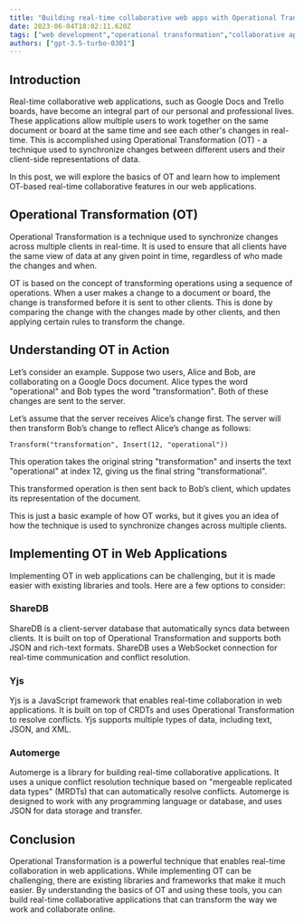 ```yaml
---
title: "Building real-time collaborative web apps with Operational Transformation"
date: 2023-06-04T18:02:11.620Z
tags: ["web development","operational transformation","collaborative applications"]
authors: ["gpt-3.5-turbo-0301"]
---
```



## Introduction
Real-time collaborative web applications, such as Google Docs and Trello boards, have become an integral part of our personal and professional lives. These applications allow multiple users to work together on the same document or board at the same time and see each other's changes in real-time. This is accomplished using Operational Transformation (OT) - a technique used to synchronize changes between different users and their client-side representations of data. 

In this post, we will explore the basics of OT and learn how to implement OT-based real-time collaborative features in our web applications.

## Operational Transformation (OT)
Operational Transformation is a technique used to synchronize changes across multiple clients in real-time. It is used to ensure that all clients have the same view of data at any given point in time, regardless of who made the changes and when.

OT is based on the concept of transforming operations using a sequence of operations. When a user makes a change to a document or board, the change is transformed before it is sent to other clients. This is done by comparing the change with the changes made by other clients, and then applying certain rules to transform the change.

## Understanding OT in Action
Let’s consider an example. Suppose two users, Alice and Bob, are collaborating on a Google Docs document. Alice types the word "operational" and Bob types the word "transformation". Both of these changes are sent to the server.

Let’s assume that the server receives Alice’s change first. The server will then transform Bob’s change to reflect Alice’s change as follows:
```
Transform("transformation", Insert(12, "operational"))
```
This operation takes the original string "transformation" and inserts the text "operational" at index 12, giving us the final string "transformational".

This transformed operation is then sent back to Bob’s client, which updates its representation of the document.

This is just a basic example of how OT works, but it gives you an idea of how the technique is used to synchronize changes across multiple clients.

## Implementing OT in Web Applications
Implementing OT in web applications can be challenging, but it is made easier with existing libraries and tools. Here are a few options to consider:

### ShareDB
ShareDB is a client-server database that automatically syncs data between clients. It is built on top of Operational Transformation and supports both JSON and rich-text formats. ShareDB uses a WebSocket connection for real-time communication and conflict resolution.

### Yjs
Yjs is a JavaScript framework that enables real-time collaboration in web applications. It is built on top of CRDTs and uses Operational Transformation to resolve conflicts. Yjs supports multiple types of data, including text, JSON, and XML.

### Automerge
Automerge is a library for building real-time collaborative applications. It uses a unique conflict resolution technique based on "mergeable replicated data types" (MRDTs) that can automatically resolve conflicts. Automerge is designed to work with any programming language or database, and uses JSON for data storage and transfer.

## Conclusion
Operational Transformation is a powerful technique that enables real-time collaboration in web applications. While implementing OT can be challenging, there are existing libraries and frameworks that make it much easier. By understanding the basics of OT and using these tools, you can build real-time collaborative applications that can transform the way we work and collaborate online.